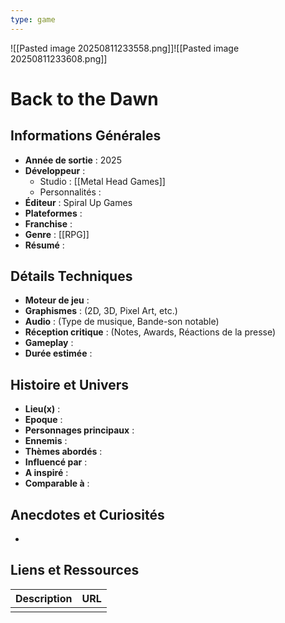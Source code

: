 ```yaml
---
type: game
---
```

![[Pasted image 20250811233558.png]]![[Pasted image 20250811233608.png]]
# Back to the Dawn

## Informations Générales

- **Année de sortie** : 2025
- **Développeur** : 
	- Studio : [[Metal Head Games]]
	- Personnalités : 
- **Éditeur** : Spiral Up Games
- **Plateformes** : 
- **Franchise** : 
- **Genre** : [[RPG]]
- **Résumé** : 

## Détails Techniques
- **Moteur de jeu** : 
- **Graphismes** : (2D, 3D, Pixel Art, etc.)
- **Audio** : (Type de musique, Bande-son notable)
- **Réception critique** : (Notes, Awards, Réactions de la presse)
- **Gameplay** :
- **Durée estimée** : 

## Histoire et Univers
- **Lieu(x)** : 
- **Epoque** : 
- **Personnages principaux** : 
- **Ennemis** :
- **Thèmes abordés** : 
- **Influencé par** :
- **A inspiré** : 
- **Comparable à** :
## Anecdotes et Curiosités
- 
## Liens et Ressources

| Description | URL |
| ----------- | --- |
|             |     |
